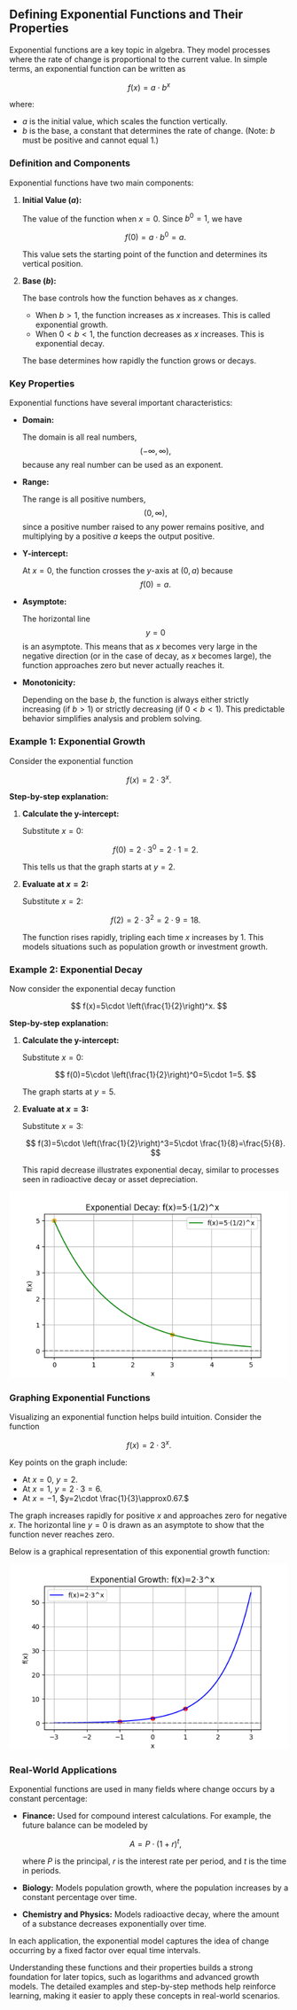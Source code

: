 ## Defining Exponential Functions and Their Properties

Exponential functions are a key topic in algebra. They model processes where the rate of change is proportional to the current value. In simple terms, an exponential function can be written as

$$
f(x)=a\cdot b^x
$$

where:

- $a$ is the initial value, which scales the function vertically.
- $b$ is the base, a constant that determines the rate of change. (Note: $b$ must be positive and cannot equal 1.)

### Definition and Components

Exponential functions have two main components:

1. **Initial Value ($a$):**

   The value of the function when $x=0$. Since $b^0=1$, we have

   $$
f(0)=a\cdot b^0=a.
   $$

   This value sets the starting point of the function and determines its vertical position.

2. **Base ($b$):**

   The base controls how the function behaves as $x$ changes.

   - When $b>1$, the function increases as $x$ increases. This is called exponential growth.
   - When $0<b<1$, the function decreases as $x$ increases. This is exponential decay.

   The base determines how rapidly the function grows or decays.

### Key Properties

Exponential functions have several important characteristics:

- **Domain:**

  The domain is all real numbers, $$(-\infty,\infty),$$ because any real number can be used as an exponent.

- **Range:**

  The range is all positive numbers, $$(0,\infty),$$ since a positive number raised to any power remains positive, and multiplying by a positive $a$ keeps the output positive.

- **Y-intercept:**

  At $x=0$, the function crosses the $y$-axis at $(0,a)$ because $$f(0)=a.$$

- **Asymptote:**

  The horizontal line $$y=0$$ is an asymptote. This means that as $x$ becomes very large in the negative direction (or in the case of decay, as $x$ becomes large), the function approaches zero but never actually reaches it.

- **Monotonicity:**

  Depending on the base $b$, the function is always either strictly increasing (if $b>1$) or strictly decreasing (if $0<b<1$). This predictable behavior simplifies analysis and problem solving.

### Example 1: Exponential Growth

Consider the exponential function

$$
f(x)=2\cdot 3^x.
$$

**Step-by-step explanation:**

1. **Calculate the y-intercept:**

   Substitute $x=0$:

   $$
f(0)=2\cdot 3^0=2\cdot 1=2.
   $$

   This tells us that the graph starts at $y=2$.

2. **Evaluate at $x=2$:**

   Substitute $x=2$:

   $$
f(2)=2\cdot 3^2=2\cdot 9=18.
   $$

   The function rises rapidly, tripling each time $x$ increases by 1. This models situations such as population growth or investment growth.

### Example 2: Exponential Decay

Now consider the exponential decay function

$$
f(x)=5\cdot \left(\frac{1}{2}\right)^x.
$$

**Step-by-step explanation:**

1. **Calculate the y-intercept:**

   Substitute $x=0$:

   $$
f(0)=5\cdot \left(\frac{1}{2}\right)^0=5\cdot 1=5.
   $$

   The graph starts at $y=5$.

2. **Evaluate at $x=3$:**

   Substitute $x=3$:

   $$
f(3)=5\cdot \left(\frac{1}{2}\right)^3=5\cdot \frac{1}{8}=\frac{5}{8}.
   $$

   This rapid decrease illustrates exponential decay, similar to processes seen in radioactive decay or asset depreciation.


![Plot of the exponential decay function f(x)=5·(1/2)^x with key points and asymptote](images/plot_2_06-01-lesson-defining-exponential-functions-and-their-properties.md.png)



### Graphing Exponential Functions

Visualizing an exponential function helps build intuition. Consider the function

$$
f(x)=2\cdot 3^x.
$$

Key points on the graph include:

- At $x=0$, $y=2$.
- At $x=1$, $y=2\cdot 3=6$.
- At $x=-1$, $y=2\cdot \frac{1}{3}\approx0.67.$

The graph increases rapidly for positive $x$ and approaches zero for negative $x$. The horizontal line $y=0$ is drawn as an asymptote to show that the function never reaches zero.

Below is a graphical representation of this exponential growth function:

<!-- tikzpicture -->


![Plot of the exponential growth function f(x)=2·3^x with key points and asymptote](images/plot_1_06-01-lesson-defining-exponential-functions-and-their-properties.md.png)



### Real-World Applications

Exponential functions are used in many fields where change occurs by a constant percentage:

- **Finance:** Used for compound interest calculations. For example, the future balance can be modeled by

  $$
  A=P\cdot (1+r)^t,
  $$

  where $P$ is the principal, $r$ is the interest rate per period, and $t$ is the time in periods.

- **Biology:** Models population growth, where the population increases by a constant percentage over time.

- **Chemistry and Physics:** Models radioactive decay, where the amount of a substance decreases exponentially over time.

In each application, the exponential model captures the idea of change occurring by a fixed factor over equal time intervals.

Understanding these functions and their properties builds a strong foundation for later topics, such as logarithms and advanced growth models. The detailed examples and step-by-step methods help reinforce learning, making it easier to apply these concepts in real-world scenarios.